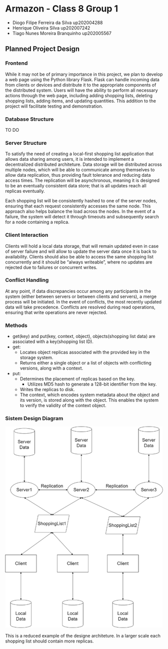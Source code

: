 # Armazon - Class 8 Group 1

- Diogo Filipe Ferreira da Silva up202004288
- Henrique Oliveira Silva up202007242
- Tiago Nunes Moreira Branquinho up202005567

## Planned Project Design

### Frontend

While it may not be of primary importance in this project, we plan to develop a web page using the Python library Flask. Flask can handle incoming data from clients or devices and distribute it to the appropriate components of the distributed system. Users will have the ability to perform all necessary actions through the web page, including adding shopping lists, deleting shopping lists, adding items, and updating quantities. This addition to the project will facilitate testing and demonstration.

### Database Structure

TO DO

### Server Structure

To satisfy the need of creating a local-first shopping list application that allows data sharing among users, it is intended to implement a decentralized distributed architeture. 
Data storage will be distributed across multiple nodes, which will be able to communicate among themselves to allow data replication, thus providing fault tolerance and reducing data access times. The replication will be asynchronous, meaning it is designed to be an eventually consistent data store; that is all updates reach all replicas eventually.

Each shopping list will be consistently hashed to one of the server nodes, ensuring that each request consistently accesses the same node. This approach also helps balance the load across the nodes. In the event of a failure, the system will detect it through timeouts and subsequently search for a node containing a replica.

### Client Interaction

Clients will hold a local data storage, that will remain updated even in case of server failure and will allow to update the server data once it is back to availability.
Clients should also be able to access the same shopping list concurrently and it should be “always writeable”, where no updates are rejected due to failures or concurrent writes.

### Conflict Handling

At any point, if data discrepancies occur among any participants in the system (either between servers or between clients and servers), a merge process will be initiated. In the event of conflicts, the most recently updated data will take precedence. Conflicts are resolved during read operations, ensuring that write operations are never rejected.

### Methods

- get(key) and put(key, context, object), objects(shopping list data) are associated with a key(shopping list ID).
- get:
    - Locates object replicas associated with the provided key in the storage system.
    - Returns either a single object or a list of objects with conflicting versions, along with a context.
- put:
    - Determines the placement of replicas based on the key.
        - Utilizes MD5 hash to generate a 128-bit identifier from the key.
    - Writes the replicas to disk.
    - The context, which encodes system metadata about the object and its version, is stored along with the object. This enables the system to verify the validity of the context object.

### Sistem Design Diagram

 ![System Design](/docs/design_draft.drawio.png "Sytem Design")

This is a reduced example of the designe architeture. In a larger scale each shopping list should contain more replicas.
